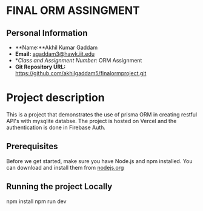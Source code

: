 # FINAL ORM ASSINGMENT 
## Personal Information

- **Name:**Akhil Kumar Gaddam
- **Email:** agaddam3@hawk.iit.edu
- **Class and Assignment Number:* ORM Assignment 
- **Git Repository URL:** https://github.com/akhilgaddam5/finalormproject.git


# Project description

This is a project that demonstrates the use of prisma ORM in creating restful API's with mysqlite databse. The project is hosted on Vercel and the authentication is done in Firebase Auth.

## Prerequisites

Before we get started, make sure you have Node.js and npm installed. You can download and install them from [nodejs.org](https://nodejs.org/)

## Running the project Locally
npm install
npm run dev
